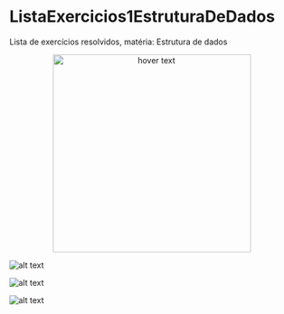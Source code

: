 # ListaExercicios1EstruturaDeDados
Lista de exercícios resolvidos, matéria: Estrutura de dados

<p align="center">
  <img src="https://i.imgur.com/Hxw3vdY.png" width="350" title="hover text">
</p>

![alt text](https://imgur.com/9a1995e8-9f0f-4d1e-a548-d618d4e420d5)

![alt text](https://imgur.com/cba31e49-a12b-4591-b07f-a90adee8aaca)

![alt text](https://imgur.com/a499627b-1337-40da-8f23-076ccf41bb01)
